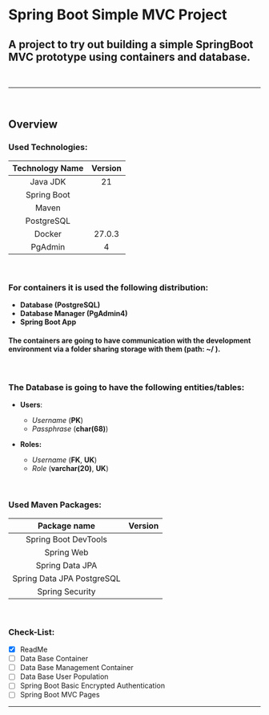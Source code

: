 # Spring Boot Simple MVC Project


## A project to try out building a simple SpringBoot MVC prototype using containers and database.

<br>

---

<br>

## Overview

### Used Technologies:

| Technology Name |  Version  |
| :-------------: | :-------: |
| Java JDK        |     21    |
| Spring Boot     |           |
| Maven           |           |
| PostgreSQL      |           |
| Docker          |   27.0.3  |
| PgAdmin         |     4     |


<br>

### For containers it is used the following distribution:

* **Database (PostgreSQL)**
* **Database Manager (PgAdmin4)**
* **Spring Boot App**

#### The containers are going to have communication with the development environment via a folder sharing storage with them (path: ~/ ).

<br>

### The Database is going to have the following entities/tables:

* **Users**: 
	* *Username* (**PK**)
	* *Passphrase* (**char(68)**)

* **Roles:**
	* *Username* (**FK**, **UK**)
	* *Role* (**varchar(20)**, **UK**)
	
<br>


### Used Maven Packages:

| 		Package name			| Version |
| :------------------------:	| :-----: |
| Spring Boot DevTools		| |
| Spring Web 				| |
| Spring Data JPA 			| |
| Spring Data JPA PostgreSQL	| |
| Spring Security 			| |

<br>

### Check-List:
- [x] ReadMe
- [ ] Data Base Container
- [ ] Data Base Management Container
- [ ] Data Base User Population
- [ ] Spring Boot Basic Encrypted Authentication
- [ ] Spring Boot MVC Pages

---